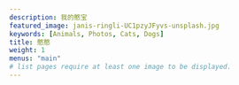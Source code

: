 ```yaml
---
description: 我的憨宝
featured_image: janis-ringli-UC1pzyJFyvs-unsplash.jpg
keywords: [Animals, Photos, Cats, Dogs]
title: 憨憨
weight: 1
menus: "main"
# list pages require at least one image to be displayed.
---
```

